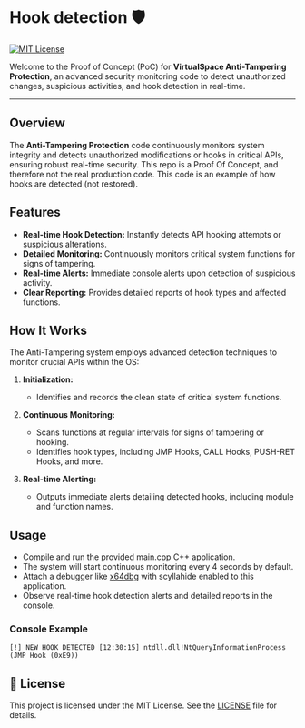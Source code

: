 # Hook detection 🛡️

[![MIT License](https://img.shields.io/badge/License-MIT-yellow.svg)](LICENSE)

Welcome to the Proof of Concept (PoC) for **VirtualSpace Anti-Tampering Protection**, an advanced security monitoring code to detect unauthorized changes, suspicious activities, and hook detection in real-time.

---

## Overview

The **Anti-Tampering Protection** code continuously monitors system integrity and detects unauthorized modifications or hooks in critical APIs, ensuring robust real-time security. This repo is a Proof Of Concept, and therefore not the real production code. This code is an example of how hooks are detected (not restored).

## Features

* **Real-time Hook Detection:** Instantly detects API hooking attempts or suspicious alterations.
* **Detailed Monitoring:** Continuously monitors critical system functions for signs of tampering.
* **Real-time Alerts:** Immediate console alerts upon detection of suspicious activity.
* **Clear Reporting:** Provides detailed reports of hook types and affected functions.

## How It Works

The Anti-Tampering system employs advanced detection techniques to monitor crucial APIs within the OS:

1. **Initialization:**

   * Identifies and records the clean state of critical system functions.

2. **Continuous Monitoring:**

   * Scans functions at regular intervals for signs of tampering or hooking.
   * Identifies hook types, including JMP Hooks, CALL Hooks, PUSH-RET Hooks, and more.

3. **Real-time Alerting:**

   * Outputs immediate alerts detailing detected hooks, including module and function names.

## Usage

* Compile and run the provided main.cpp C++ application.
* The system will start continuous monitoring every 4 seconds by default.
* Attach a debugger like [x64dbg](https://x64dbg.com/) with scyllahide enabled to this application.
* Observe real-time hook detection alerts and detailed reports in the console.

### Console Example

```
[!] NEW HOOK DETECTED [12:30:15] ntdll.dll!NtQueryInformationProcess (JMP Hook (0xE9))
```

## 📜 License

This project is licensed under the MIT License. See the [LICENSE](LICENSE) file for details.

